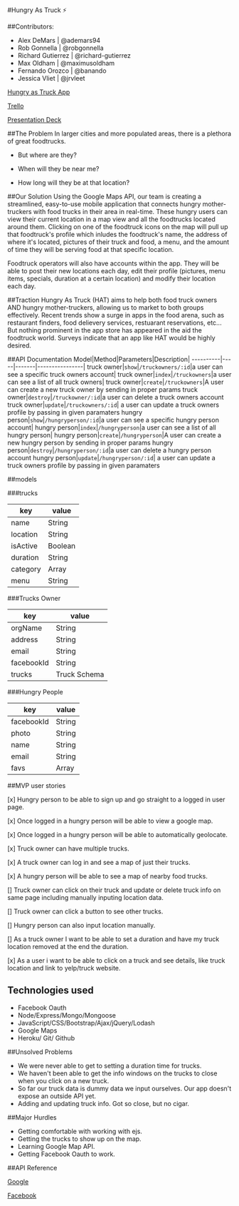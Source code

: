 #Hungry As Truck ⚡

##Contributors:
- Alex DeMars | @ademars94
- Rob Gonnella | @robgonnella  
- Richard Gutierrez | @richard-gutierrez  
- Max Oldham | @maximusoldham  
- Fernando Orozco | @banando
- Jessica Vliet | @jrvleet


[Hungry as Truck App](https://quiet-savannah-8403.herokuapp.com)


[Trello](https://trello.com/b/jMLFbuxz/hungry-as-truck)

[Presentation Deck](slides-deck-1.html)


##The Problem
In larger cities and more populated areas, there is a plethora of great foodtrucks.

- But where are they?

- When will they be near me?

- How long will they be at that location?

##Our Solution
Using the Google Maps API, our team is creating a streamlined, easy-to-use mobile application that connects hungry mother-truckers with food trucks in their area in real-time. These hungry users can view their current location in a map view and all the foodtrucks located around them. Clicking on one of the foodtruck icons on the map will pull up that foodtruck's profile which inludes the foodtruck's name, the address of where it's located, pictures of their truck and food, a menu, and the amount of time they will be serving food at that specific location.

Foodtruck operators will also have accounts within the app. They will be able to post their new locations each day, edit their profile (pictures, menu items, specials, duration at a certain location) and modify their location each day.

##Traction
Hungry As Truck (HAT) aims to help both food truck owners AND hungry mother-truckers, allowing us to market to both groups effectively. Recent trends show a surge in apps in the food arena, such as restaurant finders, food delievery services, restuarant reservations, etc... But nothing prominent in the app store has appeared in the aid the foodtruck world. Surveys indicate that an app like HAT would be highly desired.

##API Documentation
Model|Method|Parameters|Description|
----------|-----|-------|----------------|
truck owner|`show`|`/truckowners/:id`|a user can see a specific truck owners account|
truck owner|`index`|`/truckowners`|a user can see a list of all truck owners|
truck owner|`create`|`/truckowners`|A user can create a new truck owner by sending  in proper params
truck owner|`destroy`|`/truckowner/:id`|a user can delete a truck owners account
truck owner|`update`|`/truckowners/:id`| a user can update a truck owners profile by passing in given paramaters
hungry person|`show`|`/hungryperson/:id`|a user can see a specific hungry person account|
hungry person|`index`|`/hungryperson`|a user can see a list of all hungry person|
hungry person|`create`|`/hungryperson`|A user can create a new hungry person by sending  in proper params
hungry person|`destroy`|`/hungryperson/:id`|a user can delete a hungry person account
hungry person|`update`|`/hungryperson/:id`| a user can update a truck owners profile by passing in given paramaters

##models

###trucks

key|value
---|---
name|String
location|String
isActive|Boolean
duration|String
category|Array
menu|String

###Trucks Owner

key|value|
-----|-----|
orgName| String|
address|String
email|String
facebookId|String
trucks|Truck Schema

###Hungry People

key|value
---|---
facebookId|String
photo|String
name|String
email|String
favs|Array






##MVP user stories

[x] Hungry person to be able to sign up and go straight to a logged in user page.

[x] Once logged in a hungry person will be able to view a google map.

[x] Once logged in a hungry person will be able to automatically geolocate.

[x] Truck owner can have multiple trucks.

[x] A truck owner can log in and see a map of just their trucks.

[x] A hungry person will be able to see a map of nearby food trucks.

[] Truck owner can click on their truck and update or delete truck info on same page including manually inputing location data.

[] Truck owner can click a button to see other trucks.

[] Hungry person can also input location manually.

[] As a truck owner I want to be able to set a duration and have my truck location removed at the end the duration.

[x] As a user i want to be able to click on a truck and see details, like truck location and link to yelp/truck website.


## Technologies used

- Facebook Oauth
- Node/Express/Mongo/Mongoose
- JavaScript/CSS/Bootstrap/Ajax/jQuery/Lodash
- Google Maps
- Heroku/ Git/ Github

##Unsolved Problems
- We were never able to get to setting a duration time for trucks. 
- We haven't been able to get the info windows on the trucks to close when you click on a new truck. 
- So far our truck data is dummy data we input ourselves. Our app doesn't expose an outside API yet.
- Adding and updating truck info. Got so close, but no cigar.


##Major Hurdles
- Getting comfortable with working with ejs.  
- Getting the trucks to show up on the map. 
- Learning Google Map API. 
- Getting Facebook Oauth to work. 


##API Reference

[Google](https://developers.google.com/maps/?hl=en)

[Facebook](https://developers.facebook.com/docs)











